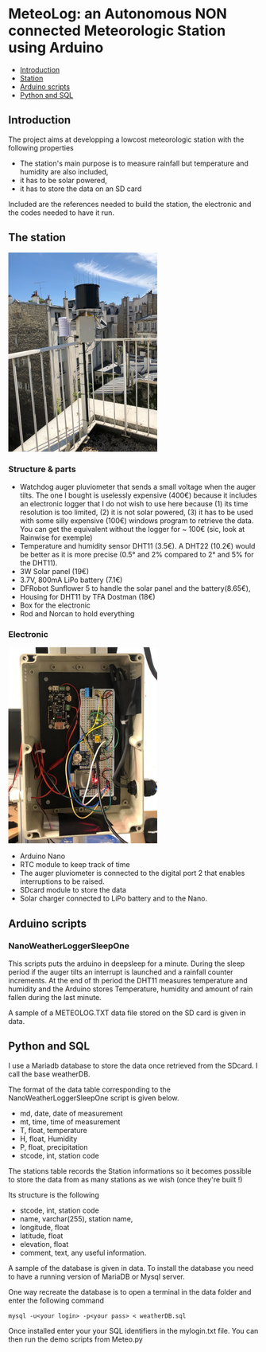 # MeteoLog: an Autonomous NON connected Meteorologic Station using Arduino

* [Introduction](##introduction)
* [Station](##station)
* [Arduino scripts](##arduino-scripts)
* [Python and SQL](##python-and-sql)




## Introduction

The project aims at developping a lowcost meteorologic station with the following properties
* The station's main purpose is to measure rainfall but temperature and humidity are also included,
* it has to be solar powered,
* it has to store the data on an SD card

Included are the references needed to build the station, the electronic and the codes needed to have it run.


## The station

![](./data/IMG_1832.jpg)

### Structure & parts

* Watchdog auger pluviometer that sends a small voltage when the auger tilts. The one I bought is uselessly expensive (400€) because  it includes an electronic logger that I do not wish to use here because (1) its time resolution is too limited, (2) it is not solar powered, (3) it has to be used with some silly expensive (100€) windows program to retrieve the data.
You can get the equivalent without the logger for ~ 100€ (sic, look at Rainwise for exemple)
* Temperature and humidity sensor DHT11 (3.5€). A DHT22 (10.2€) would be better as it is more precise (0.5° and 2% compared to 2° and 5% for the DHT11).
* 3W Solar panel (19€)
* 3.7V, 800mA LiPo battery (7.1€)
* DFRobot Sunflower 5 to handle the solar panel and the battery(8.65€),
* Housing for DHT11 by TFA Dostman (18€)
* Box for the electronic
* Rod and Norcan to hold everything

### Electronic

![](./data/IMG_1826.jpg)


* Arduino Nano
* RTC module to keep track of time
* The auger pluviometer is connected to the digital port 2 that enables interruptions to be raised.
* SDcard module to store the data
* Solar charger connected to LiPo battery and to the Nano.

## Arduino scripts

### NanoWeatherLoggerSleepOne

This scripts puts the arduino in deepsleep for a minute. During the sleep period if the auger tilts an interrupt is launched and a rainfall counter increments. At the end of th period the DHT11 measures temperature and humidity and the Arduino stores Temperature, humidity and amount of rain fallen during the last minute.

A sample of a METEOLOG.TXT data file stored on the SD card is given in data.

## Python and SQL

I use a Mariadb database to store the data once retrieved from the SDcard. I call the base weatherDB.


The format of the data table corresponding to the NanoWeatherLoggerSleepOne script is given below.

* md, date, date of measurement
* mt, time, time of measurement
* T, float, temperature
* H, float, Humidity
* P, float, precipitation
* stcode, int, station code

The stations table records the Station informations so it becomes possible to store the data from as many stations as we wish (once they're built !)

Its structure is the following

* stcode, int, station code
* name, varchar(255), station name,
* longitude, float
* latitude, float
* elevation, float
* comment, text, any useful information.

A sample of the database is given in data. To install the database you need to have a running version of MariaDB or Mysql server.

One way recreate the database is to open a terminal in the data folder and enter the following command
```mysql
mysql -u<your login> -p<your pass> < weatherDB.sql
```

 Once installed
enter your  your SQL identifiers  in the mylogin.txt file.
You can then run the demo scripts from Meteo.py

